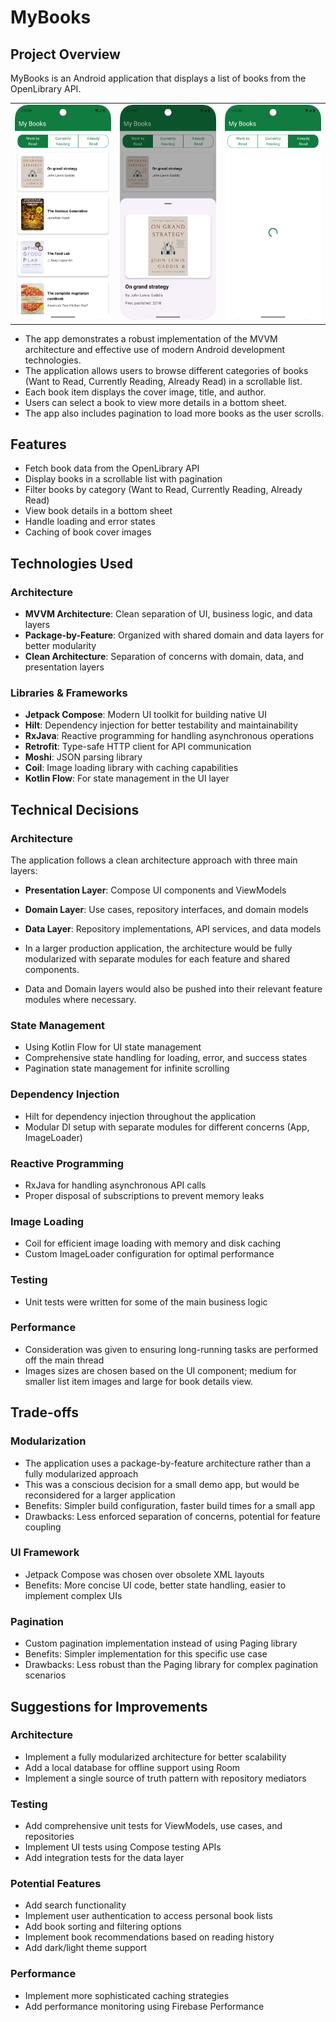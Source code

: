 # MyBooks

## Project Overview

MyBooks is an Android application that displays a list of books from the OpenLibrary API. 

<table>
  <tr>
    <td><img src="books.png" alt="Book List Screen" width="300"/></td>
    <td><img src="details.png" alt="Book Details Screen" width="300"/></td>
    <td><img src="Loading.png" alt="Loading Screen" width="300"/></td>
  </tr>
</table>

 - The app demonstrates a robust implementation of the MVVM architecture and effective use of modern Android development technologies. 
 - The application allows users to browse different categories of books (Want to Read, Currently Reading, Already Read) in a scrollable list. 
 - Each book item displays the cover image, title, and author. 
 - Users can select a book to view more details in a bottom sheet.
 - The app also includes pagination to load more books as the user scrolls.

## Features

- Fetch book data from the OpenLibrary API
- Display books in a scrollable list with pagination
- Filter books by category (Want to Read, Currently Reading, Already Read)
- View book details in a bottom sheet
- Handle loading and error states
- Caching of book cover images

## Technologies Used

### Architecture
- **MVVM Architecture**: Clean separation of UI, business logic, and data layers
- **Package-by-Feature**: Organized with shared domain and data layers for better modularity
- **Clean Architecture**: Separation of concerns with domain, data, and presentation layers

### Libraries & Frameworks
- **Jetpack Compose**: Modern UI toolkit for building native UI
- **Hilt**: Dependency injection for better testability and maintainability
- **RxJava**: Reactive programming for handling asynchronous operations
- **Retrofit**: Type-safe HTTP client for API communication
- **Moshi**: JSON parsing library
- **Coil**: Image loading library with caching capabilities
- **Kotlin Flow**: For state management in the UI layer

## Technical Decisions

### Architecture
The application follows a clean architecture approach with three main layers:
- **Presentation Layer**: Compose UI components and ViewModels
- **Domain Layer**: Use cases, repository interfaces, and domain models
- **Data Layer**: Repository implementations, API services, and data models

- In a larger production application, the architecture would be fully modularized with separate modules for each feature and shared components.
- Data and Domain layers would also be pushed into their relevant feature modules where necessary.

### State Management
- Using Kotlin Flow for UI state management
- Comprehensive state handling for loading, error, and success states
- Pagination state management for infinite scrolling

### Dependency Injection
- Hilt for dependency injection throughout the application
- Modular DI setup with separate modules for different concerns (App, ImageLoader)

### Reactive Programming
- RxJava for handling asynchronous API calls
- Proper disposal of subscriptions to prevent memory leaks

### Image Loading
- Coil for efficient image loading with memory and disk caching
- Custom ImageLoader configuration for optimal performance

### Testing
- Unit tests were written for some of the main business logic

### Performance
- Consideration was given to ensuring long-running tasks are performed off the main thread
- Images sizes are chosen based on the UI component; medium for smaller list item images and large for book details view.

## Trade-offs

### Modularization
- The application uses a package-by-feature architecture rather than a fully modularized approach
- This was a conscious decision for a small demo app, but would be reconsidered for a larger application
- Benefits: Simpler build configuration, faster build times for a small app
- Drawbacks: Less enforced separation of concerns, potential for feature coupling

### UI Framework
- Jetpack Compose was chosen over obsolete XML layouts
- Benefits: More concise UI code, better state handling, easier to implement complex UIs

### Pagination
- Custom pagination implementation instead of using Paging library
- Benefits: Simpler implementation for this specific use case
- Drawbacks: Less robust than the Paging library for complex pagination scenarios

## Suggestions for Improvements

### Architecture
- Implement a fully modularized architecture for better scalability
- Add a local database for offline support using Room
- Implement a single source of truth pattern with repository mediators

### Testing
- Add comprehensive unit tests for ViewModels, use cases, and repositories
- Implement UI tests using Compose testing APIs
- Add integration tests for the data layer

### Potential Features
- Add search functionality
- Implement user authentication to access personal book lists
- Add book sorting and filtering options
- Implement book recommendations based on reading history
- Add dark/light theme support

### Performance
- Implement more sophisticated caching strategies
- Add performance monitoring using Firebase Performance
